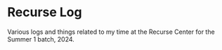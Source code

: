 # Recurse Log
Various logs and things related to my time at the Recurse
Center for the Summer 1 batch, 2024.
